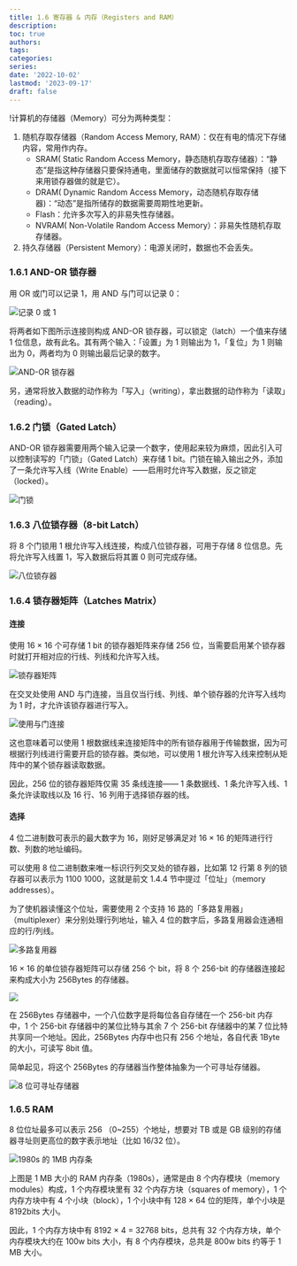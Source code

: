 ```yaml
---
title: 1.6 寄存器 & 内存（Registers and RAM）
description: 
toc: true
authors:
tags:
categories:
series:
date: '2022-10-02'
lastmod: '2023-09-17'
draft: false
---
```

!计算机的存储器（Memory）可分为两种类型：

1. 随机存取存储器（Random Access Memory, RAM）：仅在有电的情况下存储内容，常用作内存。
   - SRAM( Static Random Access Memory，静态随机存取存储器）：“静态”是指这种存储器只要保持通电，里面储存的数据就可以恒常保持（接下来用锁存器做的就是它）。
   - DRAM( Dynamic Random Access Memory，动态随机存取存储器)：“动态”是指所储存的数据需要周期性地更新。
   - Flash：允许多次写入的非易失性存储器。
   - NVRAM( Non-Volatile Random Access Memory）：非易失性随机存取存储器。
2. 持久存储器（Persistent Memory）：电源关闭时，数据也不会丢失。

### 1.6.1 AND-OR 锁存器

用 OR 或门可以记录 1，用 AND 与门可以记录 0：

![记录 0 或 1](https://zyin-1309341307.cos.ap-nanjing.myqcloud.com/note/%7B2023%3A%E5%B9%B4%201%3A%E6%9C%88%207%3A%E6%97%A5%2016%3A%E6%97%B6%2000%3A%E5%88%86%2048%3A%E7%A7%92%20f8s9s8sa5a1673078448290.png)

将两者如下图所示连接则构成 AND-OR 锁存器，可以锁定（latch）一个值来存储 1 位信息，故有此名。其有两个输入：「设置」为 1 则输出为 1，「复位」为 1 则输出为 0，两者均为 0 则输出最后记录的数字。

![AND-OR 锁存器](https://zyin-1309341307.cos.ap-nanjing.myqcloud.com/note/%7B2023%3A%E5%B9%B4%201%3A%E6%9C%88%207%3A%E6%97%A5%2016%3A%E6%97%B6%2003%3A%E5%88%86%2022%3A%E7%A7%92%20y54bkthke61673078602256.png)

另，通常将放入数据的动作称为「写入」（writing），拿出数据的动作称为「读取」（reading）。

### 1.6.2 门锁（Gated Latch）

AND-OR 锁存器需要用两个输入记录一个数字，使用起来较为麻烦，因此引入可以控制读写的「门锁」（Gated Latch）来存储 1 bit。门锁在输入输出之外，添加了一条允许写入线（Write Enable）——启用时允许写入数据，反之锁定（locked）。

![门锁](https://zyin-1309341307.cos.ap-nanjing.myqcloud.com/note/%7B2023%3A%E5%B9%B4%201%3A%E6%9C%88%207%3A%E6%97%A5%2016%3A%E6%97%B6%2013%3A%E5%88%86%2029%3A%E7%A7%92%20afk0la4b791673079208922.png)

### 1.6.3 八位锁存器（8-bit Latch）

将 8 个门锁用 1 根允许写入线连接，构成八位锁存器，可用于存储 8 位信息。先将允许写入线置 1，写入数据后将其置 0 则可完成存储。

![八位锁存器](https://zyin-1309341307.cos.ap-nanjing.myqcloud.com/note/%7B2023%3A%E5%B9%B4%201%3A%E6%9C%88%207%3A%E6%97%A5%2016%3A%E6%97%B6%2019%3A%E5%88%86%2059%3A%E7%A7%92%20r4n03hbow51673079598873.png)

### 1.6.4 锁存器矩阵（Latches Matrix）

#### 连接

使用 16 × 16 个可存储 1 bit 的锁存器矩阵来存储 256 位，当需要启用某个锁存器时就打开相对应的行线、列线和允许写入线。

![锁存器矩阵](https://zyin-1309341307.cos.ap-nanjing.myqcloud.com/note/%7B2023%3A%E5%B9%B4%201%3A%E6%9C%88%207%3A%E6%97%A5%2016%3A%E6%97%B6%2025%3A%E5%88%86%2041%3A%E7%A7%92%20g1at8wiorr1673079941760.png)

在交叉处使用 AND 与门连接，当且仅当行线、列线、单个锁存器的允许写入线均为 1 时，才允许该锁存器进行写入。

![使用与门连接](https://zyin-1309341307.cos.ap-nanjing.myqcloud.com/note/%7B2023%3A%E5%B9%B4%201%3A%E6%9C%88%207%3A%E6%97%A5%2016%3A%E6%97%B6%2034%3A%E5%88%86%2030%3A%E7%A7%92%20vh516h50ga1673080470371.png)

这也意味着可以使用 1 根数据线来连接矩阵中的所有锁存器用于传输数据，因为可根据行列线进行需要开启的锁存器。类似地，可以使用 1 根允许写入线来控制从矩阵中的某个锁存器读取数据。

因此，256 位的锁存器矩阵仅需 35 条线连接—— 1 条数据线、1 条允许写入线、1 条允许读取线以及 16 行、16 列用于选择锁存器的线。

#### 选择

4 位二进制数可表示的最大数字为 16，刚好足够满足对 16 × 16 的矩阵进行行数、列数的地址编码。

可以使用 8 位二进制数来唯一标识行列交叉处的锁存器，比如第 12 行第 8 列的锁存器可以表示为 1100 1000，这就是前文 1.4.4 节中提过「位址」（memory addresses）。

为了使机器读懂这个位址，需要使用 2 个支持 16 路的「多路复用器」（multiplexer）来分别处理行列地址，输入 4 位的数字后，多路复用器会连通相应的行/列线。

![多路复用器](https://zyin-1309341307.cos.ap-nanjing.myqcloud.com/note/%7B2023%3A%E5%B9%B4%201%3A%E6%9C%88%207%3A%E6%97%A5%2016%3A%E6%97%B6%2051%3A%E5%88%86%2002%3A%E7%A7%92%20vuunik1yzs1673081462614.png)

 16 × 16 的单位锁存器矩阵可以存储 256 个 bit，将 8 个 256-bit 的存储器连接起来构成大小为 256Bytes 的存储器。

![](https://zyin-1309341307.cos.ap-nanjing.myqcloud.com/note/%7B2023%3A%E5%B9%B4%201%3A%E6%9C%88%207%3A%E6%97%A5%2016%3A%E6%97%B6%2056%3A%E5%88%86%2004%3A%E7%A7%92%20kx3tmy0ii71673081764761.png)

在 256Bytes 存储器中，一个八位数字是将每位各自存储在一个 256-bit 内存中，1 个 256-bit 存储器中的某位比特与其余 7 个 256-bit 存储器中的某 7 位比特共享同一个地址。因此，256Bytes 内存中也只有 256 个地址，各自代表 1Byte 的大小，可读写 8bit 值。

简单起见，将这个 256Bytes 的存储器当作整体抽象为一个可寻址存储器。

![8 位可寻址存储器](https://zyin-1309341307.cos.ap-nanjing.myqcloud.com/note/%7B2023%3A%E5%B9%B4%201%3A%E6%9C%88%207%3A%E6%97%A5%2017%3A%E6%97%B6%2008%3A%E5%88%86%2029%3A%E7%A7%92%20wevb3q92ws1673082508995.png)

### 1.6.5 RAM

8 位位址最多可以表示 256 （0~255）个地址，想要对 TB 或是 GB 级别的存储器寻址则更高位的数字表示地址（比如 16/32 位）。

![1980s 的 1MB 内存条](https://zyin-1309341307.cos.ap-nanjing.myqcloud.com/note/%7B2023%3A%E5%B9%B4%201%3A%E6%9C%88%207%3A%E6%97%A5%2017%3A%E6%97%B6%2022%3A%E5%88%86%2056%3A%E7%A7%92%20sck417easb1673083376008.png)

上图是 1 MB 大小的 RAM 内存条（1980s），通常是由 8 个内存模块（memory modules）构成，1 个内存模块里有 32 个内存方块（squares of memory），1 个内存方块中有 4 个小块（block），1 个小块中有 128 × 64 位的矩阵，单个小块是 8192bits 大小。

因此，1 个内存方块中有 8192 × 4 = 32768 bits，总共有 32 个内存方块，单个内存模块大约在 100w bits 大小，有 8 个内存模块，总共是 800w bits 约等于 1 MB 大小。